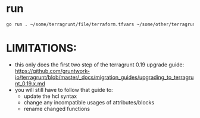 # run
```bash
go run . ~/some/terragrunt/file/terraform.tfvars ~/some/other/terragrunt/file/terraform.tfvars
```

# LIMITATIONS:
- this only does the first two step of the terragrunt 0.19 upgrade guide: https://github.com/gruntwork-io/terragrunt/blob/master/_docs/migration_guides/upgrading_to_terragrunt_0.19.x.md
- you will still have to follow that guide to:
	- update the hcl syntax
	- change any incompatible usages of attributes/blocks
	- rename changed functions
